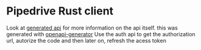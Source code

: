 # Pipedrive Rust client

Look at [generated api](generated_api.md) for more information on the api itself. this was generated with [openapi-generator](https://github.com/openapitools/openapi-generator)
Use the auth api to get the authorization url, autorize the code and then later on, refresh the acess token
